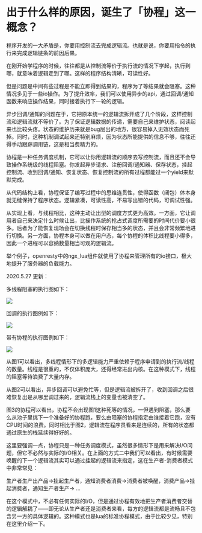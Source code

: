 # 出于什么样的原因，诞生了「协程」这一概念？

  


程序开发的一大矛盾是，你要用控制流去完成逻辑流。也就是说，你要用指令的执行来完成逻辑链条的前因后果。

在刚开始学程序的时候，往往都是从控制流等价于执行流的情况下学起，执行到哪，就意味着逻辑走到了哪。这样的程序结构清晰，可读性好。

但是问题是中间有些过程是不能立即得到结果的，程序为了等结果就会阻塞。这种情况多见于一些io操作。为了提升效率，我们可以使用异步的api，通过回调/通知函数来响应操作结果，同时接着执行下一轮的逻辑。

异步回调/通知的问题在于，它把原本统一的逻辑流拆开成了几个阶段，这样控制流和逻辑流就不等价了。为了保证逻辑数据的传递，需要自己来维护状态，阅读起来也比较头疼。状态的维护历来就是bug层出的地方，很容易掉入无效状态而死掉。同时，这种机制调试起来还特别麻烦，因为状态所能提供的信息不够，往往还得手动跟踪调用链，这是相当费精力的。

协程是一种任务调度机制，它可以让你用逻辑流的顺序去写控制流，而且还不会导致操作系统级的线程阻塞。你发起异步请求、注册回调/通知器、保存状态，挂起控制流、收到回调/通知、恢复状态、恢复控制流的所有过程都能过一个yield来默默完成。

从代码结构上看，协程保证了编写过程中的思维连贯性，使得函数（闭包）体本身就无缝保持了程序状态。逻辑紧凑，可读性高，不易写出错的代码，可调试性强。

从实现上看，与线程相比，这种主动让出型的调度方式更为高效。一方面，它让调用者自己来决定什么时候让出，比操作系统的抢占式调度所需要的时间代价要小很多。后者为了能恢复现场会在切换线程时保存相当多的状态，并且会非常频繁地进行切换。另一方面，协程本身可以做在用户态，每个协程的体积比线程要小得多，因此一个进程可以容纳数量相当可观的逻辑流。

举个例子，openresty中的ngx\_lua组件就使用了协程来管理所有的io接口，极大地提升了服务器的负载能力。

2020.5.27 更新：

多线程阻塞的执行图如下：

![](https://pic4.zhimg.com/50/v2-35b14e688fae599083f6a7bbfbe594b1_hd.jpg?source=1940ef5c)

回调的执行图例如下：

![](https://pic1.zhimg.com/50/v2-6c6a24ee6bf8b7899a69b7de1f774e9b_hd.jpg?source=1940ef5c)

带有协程的执行图例如下：

![](https://pic2.zhimg.com/50/v2-6e7d7de3f9517bfd3f96cf3e8532c766_hd.jpg?source=1940ef5c)

从图1可以看出，多线程情形下的多逻辑能力严重依赖于程序申请到的执行流/线程的数量。线程是很重的，不仅体积庞大，还得经常进出内核。在这种模式下，线程的阻塞等待浪费了大量内存。

从图2可以看出，异步回调可以避免忙等，但是逻辑流被拆开了，收到回调之后很难恢复出是从哪里调过来的，逻辑流栈上的变量也被清空了。

图3的协程可以看出，协程不会出现图1这种死等的情况，一但遇到阻塞，那么要么从池子里挑下一个准备好的协程跑，要么由阻塞的协程指定由谁接着它跑，没有CPU时间的浪费。同时相比于图2，逻辑流在程序员看来是连续的，所有的状态都通过原生的栈延续得好好的。

这里要强调一点，协程只是一种任务调度模式，虽然很多情形下是用来解决I/O问题，但它不必然与实际的I/O相关。在上面的方式二中我们可以看出，有时候需要唤醒的下一个逻辑流其实可以通过挂起的逻辑流来指定，这在生产者-消费者模式中非常常见：

生产者生产出产品-&gt;挂起生产者，通知消费者消费-&gt;消费者被唤醒，消费产品-&gt;挂起消费者，通知生产者生产-&gt; ...

在这个模式中，不必有任何实际的I/O，但是通过协程有效地把生产者消费者交替的逻辑解耦了——即无论从生产者还是消费者来看，每方的逻辑流都是流畅且不包含另一方的具体逻辑的。这种模式也是lua的标准协程模式，由于比较少见，特别在这里介绍一下。

